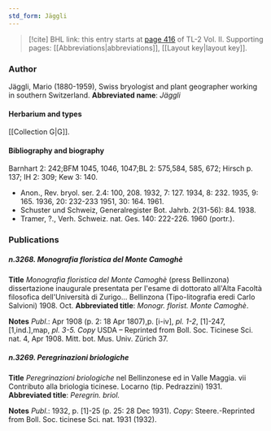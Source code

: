 ```yaml
---
std_form: Jäggli
---
```


> [!cite] BHL link: this entry starts at [page 416](https://www.biodiversitylibrary.org/page/33068658) of TL-2 Vol. II.
> Supporting pages: [[Abbreviations|abbreviations]], [[Layout key|layout key]].

### Author

Jäggli, Mario (1880-1959), Swiss bryologist and plant geographer working in southern Switzerland. 
**Abbreviated name**: *Jäggli*

#### Herbarium and types

[[Collection G|G]].

#### Bibliography and biography

Barnhart 2: 242;BFM 1045, 1046, 1047;BL 2: 575,584, 585, 672; Hirsch p. 137; IH 2: 309; Kew 3: 140.
- Anon., Rev. bryol. ser. 2.4: 100, 208. 1932, 7: 127. 1934, 8: 232. 1935, 9: 165. 1936, 20: 232-233 1951, 30: 164. 1961.
- Schuster und Schweiz, Generalregister Bot. Jahrb. 2(31-56): 84. 1938.
- Tramer, ?., Verh. Schweiz. nat. Ges. 140: 222-226. 1960 (portr.).

### Publications

##### n.3268. Monografia floristica del Monte Camoghè

**Title**
*Monografia floristica del Monte Camoghè* (press Bellinzona) dissertazione inaugurale presentata per I'esame di dottorato all'Alta Facoltà filosofica dell'Università di Zurigo... Bellinzona (Tipo-litografia eredi Carlo Salvioni) 1908. Oct.
**Abbreviated title**: *Monogr. florist. Monte Camoghè*.

**Notes**
*Publ*.: Apr 1908 (p. 2: 18 Apr 1807),p. \[i-iv\], *pl. 1-2*, \[1\]-247, \[1,ind.\],map, *pl. 3-5. Copy* USDA – Reprinted from Boll. Soc. Ticinese Sci. nat. 4, Apr 1908. Mitt. bot. Mus. Univ. Zürich 37.

##### n.3269. Peregrinazioni briologiche

**Title**
*Peregrinazioni briologiche* nel Bellinzonese ed in Valle Maggia. vii Contributo alla briologia ticinese. Locarno (tip. Pedrazzini) 1931.
**Abbreviated title**: *Peregrin. briol.*

**Notes**
*Publ*.: 1932, p. \[1\]-25 (p. 25: 28 Dec 1931). *Copy*: Steere.-Reprinted from Boll. Soc. ticinese Sci. nat. 1931 (1932).

